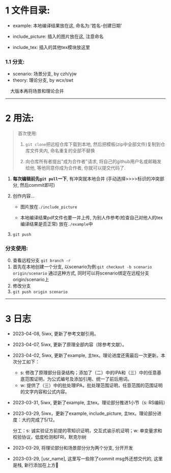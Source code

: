 # 1 文件目录:

- example: 本地编译结果放在这, 命名为:'姓名-创建日期'

- include_picture: 插入的图片放在这, 注意命名

- include_tex: 插入的其他tex模块放这里

### 1.1 分支:

- scenario: 场景分支, by czh/yjw
- theory: 理论分支, by wcx/swt

    大版本再将场景和理论合并

***

# 2 用法:

> 首次使用:
> 
> 1. `git clone`把远程仓库下载到本地, 然后把模板(zip中全部文件)复制到仓库文件夹内, 命名重复的全部不替换
> 
> 2. 向仓库所有者提出"成为合作者"请求, 将自己的github用户名或邮箱发给他, 等他同意你成为合作者, 你就可以提交代码了.

1. **每次编辑前先`git pull`一下**, 有冲突就本地合并 (手动选择>>>>标识的冲突部分, 然后commit即可)

2. 创作内容...
   
   - 图片放在`./include_picture`
   
   - 本地编译结果pdf文件也要一并上传, 为别人作参考(检查自己对他人的tex编译结果是否正常) 放在`./example`中

3. `git push`

### 分支使用:

0. 查看远程分支 `git branch -r`
1. 首先在本地创建一个分支, 以scenario为例:`git checkout -b scenario origin/scenario`
    通过这种方式, 同时可以将scenario绑定在远程分支origin/scenario上
2. 修改分支
3. `git push origin scenario`

***

# 3 日志
- 2023-04-08, 5iwx, 更新了参考文献引用。

- 2023-04-07, 5iwx, 更新了原理全部内容（除参考文献）。
  
- 2023-04-02, 5iwx, 更新了example, 主tex。理论进度还需最后一次更新。本次分工如下：
  
  - s: 修改了原理部分目录结构；添加了（二）中的IPA和（三）中的任意基底范围证明，为公式编号及添加引用、统一了前后用词。
  - w: 提供了（三）中的批处理IPA，批处理范围证明，任意范围的范围证明的文字内容和公式内容。
  
- 2023-03-31, 5iwx, 更新了example, 主tex。理论部分推进1小节（s: RS编码）

- 2023-03-29, 5iwx，更新了example, include_picture, 主tex。理论部分进度：大约完成了5/12。

  分工：s: 诚实验证方前提的零知识证明，交互式谕示机证明；w: 单变量求和校验协议，低度检测和FRI，默克尔树

- 2023-03-29, 将理论部分和场景部分分为两个分支, 分开开发

- 2023-03-29, [usr_name], 这里写一些除了commit msg外还想交代的, 这里是栈, 新行添加在上方🚀
